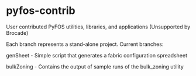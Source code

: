 # pyfos-contrib
User contributed PyFOS utilities, libraries, and applications (Unsupported by Brocade)

Each branch represents a stand-alone project.  Current branches:

genSheet - Simple script that generates a fabric configuration spreadsheet

bulkZoning - Contains the output of sample runs of the bulk_zoning utility
